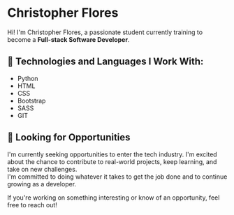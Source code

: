 # Christopher Flores

Hi! I'm Christopher Flores, a passionate student currently training to become a **Full-stack Software Developer**.

## 🧠 Technologies and Languages I Work With:

- Python  
- HTML  
- CSS  
- Bootstrap  
- SASS  
- GIT  

## 🚀 Looking for Opportunities

I'm currently seeking opportunities to enter the tech industry. I'm excited about the chance to contribute to real-world projects, keep learning, and take on new challenges.  
I'm committed to doing whatever it takes to get the job done and to continue growing as a developer.

If you're working on something interesting or know of an opportunity, feel free to reach out!

